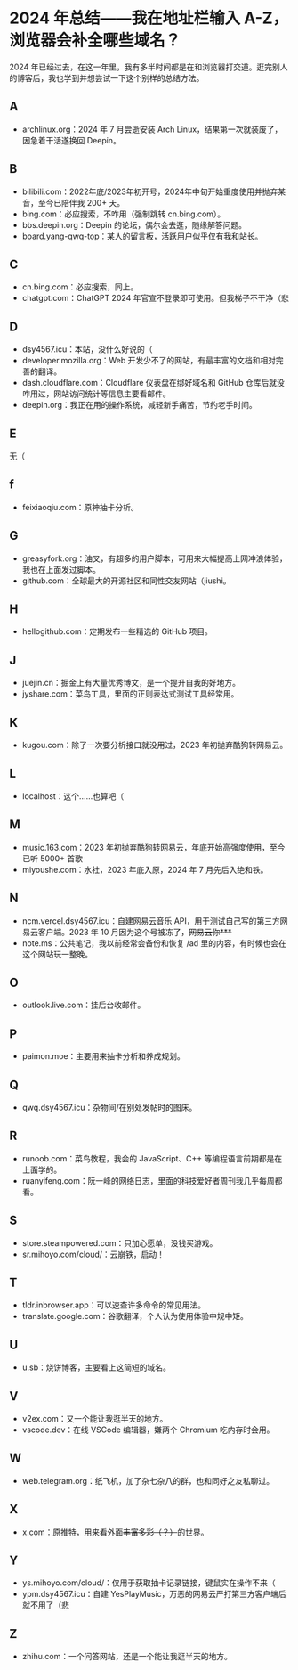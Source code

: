 # 2024 年总结——我在地址栏输入 A-Z，浏览器会补全哪些域名？

2024 年已经过去，在这一年里，我有多半时间都是在和浏览器打交道。逛完别人的博客后，我也学到并想尝试一下这个别样的总结方法。

<!-- more -->

## A

- archlinux.org：2024 年 7 月尝逝安装 Arch Linux，结果第一次就装废了，因急着干活遂换回 Deepin。

## B

- bilibili.com：2022年底/2023年初开号，2024年中旬开始重度使用并抛弃某音，至今已陪伴我 200+ 天。
- bing.com：必应搜索，不咋用（强制跳转 cn.bing.com）。
- bbs.deepin.org：Deepin 的论坛，偶尔会去逛，随缘解答问题。
- board.yang-qwq-top：某人的留言板，活跃用户似乎仅有我和站长。

## C

- cn.bing.com：必应搜索，同上。
- chatgpt.com：ChatGPT 2024 年官宣不登录即可使用。<spoiler>但我梯子不干净（悲</spoiler>

## D

- dsy4567.icu：本站，没什么好说的（
- developer.mozilla.org：Web 开发少不了的网站，有最丰富的文档和相对完善的翻译。
- dash.cloudflare.com：Cloudflare 仪表盘在绑好域名和 GitHub 仓库后就没咋用过，网站访问统计等信息主要看邮件。
- deepin.org：我正在用的操作系统，减轻新手痛苦，节约老手时间。

## E

无（

## f

- feixiaoqiu.com：原神抽卡分析。

## G

- greasyfork.org：油叉，有超多的用户脚本，可用来大幅提高上网冲浪体验，我也在上面发过脚本。
- github.com：全球最大的开源社区<spoiler>和同性交友网站（jiushi</spoiler>。

## H

- hellogithub.com：定期发布一些精选的 GitHub 项目。

## J

- juejin.cn：掘金上有大量优秀博文，是一个提升自我的好地方。
- jyshare.com：菜鸟工具，里面的正则表达式测试工具经常用。


## K

- kugou.com：除了一次要分析接口就没用过，2023 年初抛弃酷狗转网易云。

## L

- localhost：这个……也算吧（

## M

- music.163.com：2023 年初抛弃酷狗转网易云，年底开始高强度使用，至今已听 5000+ 首歌
- miyoushe.com：水社，2023 年底入原，2024 年 7 月先后入绝和铁。

## N

- ncm.vercel.dsy4567.icu：自建网易云音乐 API，用于测试自己写的第三方网易云客户端。<spoiler>2023 年 10 月因为这个号被冻了，<del>网易云你\*\*\*</del></spoiler>
- note.ms：公共笔记，我以前经常会备份和恢复 /ad 里的内容，有时候也会在这个网站玩一整晚。

## O

- outlook.live.com：挂后台收邮件。

## P

- paimon.moe：主要用来抽卡分析和养成规划。

## Q

- qwq.dsy4567.icu：杂物间/在别处发帖时的图床。


## R

- runoob.com：菜鸟教程，我会的 JavaScript、C++ 等编程语言前期都是在上面学的。
- ruanyifeng.com：阮一峰的网络日志，里面的科技爱好者周刊我几乎每周都看。


## S

- store.steampowered.com：只加心愿单，没钱买游戏。
- sr.mihoyo.com/cloud/：云崩铁，启动！


## T

- tldr.inbrowser.app：可以速查许多命令的常见用法。
- translate.google.com：谷歌翻译，个人认为使用体验中规中矩。


## U

- u.sb：烧饼博客，主要看上这简短的域名。


## V

- v2ex.com：又一个能让我逛半天的地方。
- vscode.dev：在线 VSCode 编辑器，嫌两个 Chromium 吃内存时会用。


## W

- web.telegram.org：纸飞机，加了杂七杂八的群，也和同好之友私聊过。


## X

- x.com：原推特，用来看外面~~丰富多彩（？）~~的世界。


## Y

- ys.mihoyo.com/cloud/：仅用于获取抽卡记录链接，键鼠实在操作不来（
- ypm.dsy4567.icu：自建 YesPlayMusic，万恶的网易云严打第三方客户端后就不用了（悲


## Z

- zhihu.com：一个问答网站，还是一个能让我逛半天的地方。

